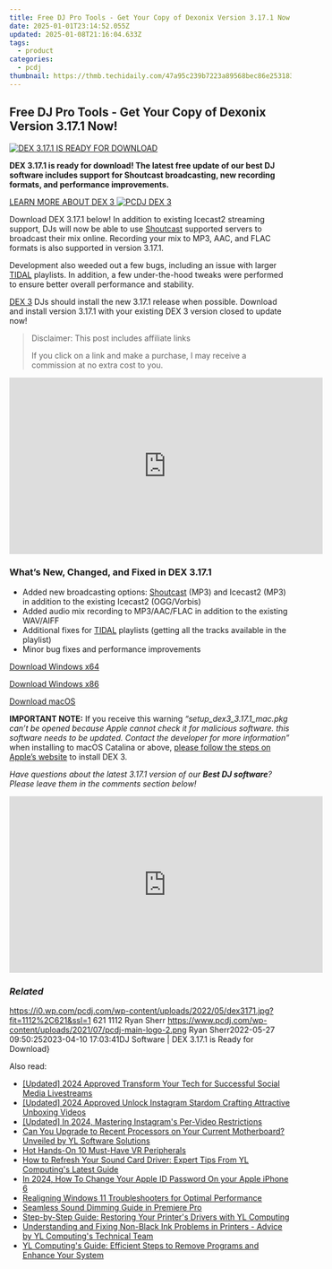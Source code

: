 ```yaml
---
title: Free DJ Pro Tools - Get Your Copy of Dexonix Version 3.17.1 Now!
date: 2025-01-01T23:14:52.055Z
updated: 2025-01-08T21:16:04.633Z
tags:
  - product
categories:
  - pcdj
thumbnail: https://thmb.techidaily.com/47a95c239b7223a89568bec86e25318318c6bf5e06ffe2d66f019a638a803bcd.jpg
---
```


## Free DJ Pro Tools - Get Your Copy of Dexonix Version 3.17.1 Now!

[![DEX 3.17.1 IS READY FOR DOWNLOAD](https://i0.wp.com/pcdj.com/wp-content/uploads/2022/05/dex3171.jpg?resize=845%2C321&ssl=1)](https://i0.wp.com/pcdj.com/wp-content/uploads/2022/05/dex3171.jpg?fit=1030%2C575&ssl=1 "DEX 3.17.1 IS READY FOR DOWNLOAD")

**DEX 3.17.1 is ready for download! The latest free update of our best DJ software includes support for Shoutcast broadcasting, new recording formats, and performance improvements.** 

[LEARN MORE ABOUT DEX 3 ![PCDJ DEX 3](https://i2.wp.com/pcdj.com/wp-content/uploads/2022/01/dex3-macbook-tidal.png?fit=300%2C169&ssl=1 "PCDJ DEX 3")](https://tools.techidaily.com/pcdj/products/)

Download DEX 3.17.1 below! In addition to existing Icecast2 streaming support, DJs will now be able to use [Shoutcast](https://shoutcast.com/) supported servers to broadcast their mix online. Recording your mix to MP3, AAC, and FLAC formats is also supported in version 3.17.1.

Development also weeded out a few bugs, including an issue with larger [TIDAL](https://tools.techidaily.com/pcdj/products/) playlists. In addition, a few under-the-hood tweaks were performed to ensure better overall performance and stability.

[DEX 3](https://tools.techidaily.com/pcdj/products/) DJs should install the new 3.17.1 release when possible. Download and install version 3.17.1 with your existing DEX 3 version closed to update now!

>  Disclaimer: This post includes affiliate links
>
>  If you click on a link and make a purchase, I may receive a commission at no extra cost to you.
>

<!-- affiliate ads begin -->
<iframe width="560" height="315" src="https://www.youtube.com/embed/nmj7aVvEeAs?si=OcR7USXKGyLcn09q" title="YouTube video player" frameborder="0" allow="accelerometer; autoplay; clipboard-write; encrypted-media; gyroscope; picture-in-picture; web-share" referrerpolicy="strict-origin-when-cross-origin" allowfullscreen></iframe>
<!-- affiliate ads end -->

### What’s New, Changed, and Fixed in DEX 3.17.1

* Added new broadcasting options: [Shoutcast](https://shoutcast.com/) (MP3) and Icecast2 (MP3) in addition to the existing Icecast2 (OGG/Vorbis)
* Added audio mix recording to MP3/AAC/FLAC in addition to the existing WAV/AIFF
* Additional fixes for [TIDAL](https://tools.techidaily.com/pcdj/products/) playlists (getting all the tracks available in the playlist)
* Minor bug fixes and performance improvements

[Download Windows x64](https://tools.techidaily.com/pcdj/products/)

[Download Windows x86](https://tools.techidaily.com/pcdj/products/)

[Download macOS](https://tools.techidaily.com/pcdj/products/)

**IMPORTANT NOTE:** If you receive this warning _“setup\_dex3\_3.17.1\_mac.pkg can’t be opened because Apple cannot check it for malicious software. this software needs to be updated. Contact the developer for more information”_ when installing to macOS Catalina or above, [please follow the steps on Apple’s website](https://support.apple.com/guide/mac-help/open-a-mac-app-from-an-unidentified-developer-mh40616/mac) to install DEX 3.

_Have questions about the latest 3.17.1 version of our **Best DJ software**? Please leave them in the comments section below!_

<!-- affiliate ads begin -->
<iframe width="560" height="315" src="https://www.youtube.com/embed/fo4lNZ84x9Q?si=WdcYPZp-9VJnZEnC" title="YouTube video player" frameborder="0" allow="accelerometer; autoplay; clipboard-write; encrypted-media; gyroscope; picture-in-picture; web-share" referrerpolicy="strict-origin-when-cross-origin" allowfullscreen></iframe>
<!-- affiliate ads end -->

### _Related_

https://i0.wp.com/pcdj.com/wp-content/uploads/2022/05/dex3171.jpg?fit=1112%2C621&ssl=1 621 1112 Ryan Sherr https://www.pcdj.com/wp-content/uploads/2021/07/pcdj-main-logo-2.png Ryan Sherr2022-05-27 09:50:252023-04-10 17:03:41DJ Software | DEX 3.17.1 is Ready for Download}

<ins class="adsbygoogle"
     style="display:block"
     data-ad-format="autorelaxed"
     data-ad-client="ca-pub-7571918770474297"
     data-ad-slot="1223367746"></ins>

<ins class="adsbygoogle"
     style="display:block"
     data-ad-client="ca-pub-7571918770474297"
     data-ad-slot="8358498916"
     data-ad-format="auto"
     data-full-width-responsive="true"></ins>

<span class="atpl-alsoreadstyle">Also read:</span>
<div><ul>
<li><a href="https://facebook-video-recording.techidaily.com/updated-2024-approved-transform-your-tech-for-successful-social-media-livestreams/"><u>[Updated] 2024 Approved Transform Your Tech for Successful Social Media Livestreams</u></a></li>
<li><a href="https://fox-http.techidaily.com/updated-2024-approved-unlock-instagram-stardom-crafting-attractive-unboxing-videos/"><u>[Updated] 2024 Approved Unlock Instagram Stardom Crafting Attractive Unboxing Videos</u></a></li>
<li><a href="https://instagram-videos.techidaily.com/updated-in-2024-mastering-instagrams-per-video-restrictions/"><u>[Updated] In 2024, Mastering Instagram's Per-Video Restrictions</u></a></li>
<li><a href="https://win-exclusive.techidaily.com/can-you-upgrade-to-recent-processors-on-your-current-motherboard-unveiled-by-yl-software-solutions/"><u>Can You Upgrade to Recent Processors on Your Current Motherboard? Unveiled by YL Software Solutions</u></a></li>
<li><a href="https://extra-information.techidaily.com/hot-hands-on-10-must-have-vr-peripherals/"><u>Hot Hands-On 10 Must-Have VR Peripherals</u></a></li>
<li><a href="https://win-exclusive.techidaily.com/how-to-refresh-your-sound-card-driver-expert-tips-from-yl-computings-latest-guide/"><u>How to Refresh Your Sound Card Driver: Expert Tips From YL Computing's Latest Guide</u></a></li>
<li><a href="https://ios-unlock.techidaily.com/in-2024-how-to-change-your-apple-id-password-on-your-apple-iphone-6-by-drfone-ios/"><u>In 2024, How To Change Your Apple ID Password On your Apple iPhone 6</u></a></li>
<li><a href="https://win11-tips.techidaily.com/realigning-windows-11-troubleshooters-for-optimal-performance/"><u>Realigning Windows 11 Troubleshooters for Optimal Performance</u></a></li>
<li><a href="https://fox-access.techidaily.com/seamless-sound-dimming-guide-in-premiere-pro/"><u>Seamless Sound Dimming Guide in Premiere Pro</u></a></li>
<li><a href="https://win-exclusive.techidaily.com/step-by-step-guide-restoring-your-printers-drivers-with-yl-computing/"><u>Step-by-Step Guide: Restoring Your Printer's Drivers with YL Computing</u></a></li>
<li><a href="https://win-exclusive.techidaily.com/understanding-and-fixing-non-black-ink-problems-in-printers-advice-by-yl-computings-technical-team/"><u>Understanding and Fixing Non-Black Ink Problems in Printers - Advice by YL Computing's Technical Team</u></a></li>
<li><a href="https://win-exclusive.techidaily.com/yl-computings-guide-efficient-steps-to-remove-programs-and-enhance-your-system/"><u>YL Computing's Guide: Efficient Steps to Remove Programs and Enhance Your System</u></a></li>
</ul></div>

